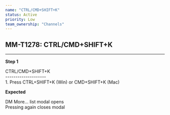 ```yaml
---
name: "CTRL/CMD+SHIFT+K"
status: Active
priority: Low
team_ownership: "Channels"
---
```


## MM-T1278: CTRL/CMD+SHIFT+K

---

**Step 1**

CTRL/CMD+SHIFT+K\
\--------------------\
1\. Press CTRL+SHIFT+K (Win) or CMD+SHIFT+K (Mac)

**Expected**

DM More... list modal opens\
Pressing again closes modal
